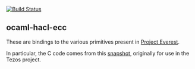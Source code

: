 [![Build Status](https://travis-ci.org/mirage/ocaml-hacl-ecc.svg?branch=master)](https://travis-ci.org/mirage/ocaml-hacl-ecc)

ocaml-hacl-ecc
--------------

These are bindings to the various primitives present in [Project Everest].

In particular, the C code comes from this [snapshot], originally for use in the
Tezos project.

[Project Everest]: https://project-everest.github.io/
[snapshot]: https://github.com/project-everest/hacl-star/tree/c32798c6d45db10eeaa82572054d37e3a49a55d1/snapshots/tezos
